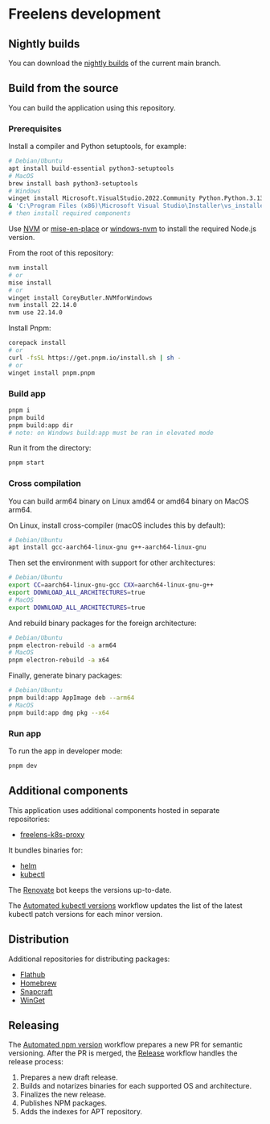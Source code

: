 # Freelens development

## Nightly builds

You can download the [nightly
builds](https://github.com/freelensapp/freelens-nightly-builds/releases) of
the current main branch.

## Build from the source

You can build the application using this repository.

### Prerequisites

Install a compiler and Python setuptools, for example:

```sh
# Debian/Ubuntu
apt install build-essential python3-setuptools
# MacOS
brew install bash python3-setuptools
# Windows
winget install Microsoft.VisualStudio.2022.Community Python.Python.3.13
& 'C:\Program Files (x86)\Microsoft Visual Studio\Installer\vs_installer.exe'
# then install required components
```

Use [NVM](https://github.com/nvm-sh/nvm) or
[mise-en-place](https://mise.jdx.dev/) or
[windows-nvm](https://github.com/coreybutler/nvm-windows) to install the
required Node.js version.

From the root of this repository:

```sh
nvm install
# or
mise install
# or
winget install CoreyButler.NVMforWindows
nvm install 22.14.0
nvm use 22.14.0
```

Install Pnpm:

```sh
corepack install
# or
curl -fsSL https://get.pnpm.io/install.sh | sh -
# or
winget install pnpm.pnpm
```

### Build app

```sh
pnpm i
pnpm build
pnpm build:app dir
# note: on Windows build:app must be ran in elevated mode
```

Run it from the directory:

```sh
pnpm start
```

### Cross compilation

You can build arm64 binary on Linux amd64 or amd64 binary on MacOS arm64.

On Linux, install cross-compiler (macOS includes this by default):

```sh
# Debian/Ubuntu
apt install gcc-aarch64-linux-gnu g++-aarch64-linux-gnu
```

Then set the environment with support for other architectures:

```sh
# Debian/Ubuntu
export CC=aarch64-linux-gnu-gcc CXX=aarch64-linux-gnu-g++
export DOWNLOAD_ALL_ARCHITECTURES=true
# MacOS
export DOWNLOAD_ALL_ARCHITECTURES=true
```

And rebuild binary packages for the foreign architecture:

```sh
# Debian/Ubuntu
pnpm electron-rebuild -a arm64
# MacOS
pnpm electron-rebuild -a x64
```

Finally, generate binary packages:

```sh
# Debian/Ubuntu
pnpm build:app AppImage deb --arm64
# MacOS
pnpm build:app dmg pkg --x64
```

### Run app

To run the app in developer mode:

```sh
pnpm dev
```

## Additional components

This application uses additional components hosted in separate repositories:

* [freelens-k8s-proxy](https://github.com/freelensapp/freelens-k8s-proxy/)

It bundles binaries for:

* [helm](https://helm.sh/)
* [kubectl](https://kubernetes.io/docs/reference/kubectl/)

The [Renovate](https://github.com/freelensapp/freelens/issues/64) bot keeps
the versions up-to-date.

The [Automated kubectl versions](.github/workflows/kubectl-versions.yaml)
workflow updates the list of the latest kubectl patch versions for each minor
version.

## Distribution

Additional repositories for distributing packages:

* [Flathub](https://github.com/flathub/app.freelens.Freelens)
* [Homebrew](https://github.com/freelensapp/homebrew-tap)
* [Snapcraft](https://github.com/freelensapp/freelens-snap)
* [WinGet](https://github.com/freelensapp/freelens-winget)

## Releasing

The [Automated npm version](.github/workflows/npm-version.yaml) workflow
prepares a new PR for semantic versioning. After the PR is merged, the
[Release](.github/workflows/release.yaml) workflow handles the release
process:

1. Prepares a new draft release.
2. Builds and notarizes binaries for each supported OS and architecture.
3. Finalizes the new release.
4. Publishes NPM packages.
5. Adds the indexes for APT repository.
